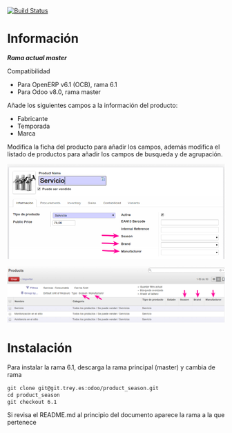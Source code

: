 [![Build Status](http://drone.trey.es/api/badge/git.trey.es/odoo/product_season/status.svg?branch=master)](http://drone.trey.es/git.trey.es/odoo/product_season)


Información
===========

***Rama actual master***

Compatibilidad
 * Para OpenERP v6.1 (OCB), rama 6.1
 * Para Odoo v8.0, rama master


Añade los siguientes campos a la información del producto:
 * Fabricante
 * Temporada
 * Marca

Modifica la ficha del producto para añadir los campos, además modifica el listado de productos para añadir los campos de busqueda y de agrupación.

![Ficha de producto](doc/product_template_form.png)

![Listado de productos](doc/product_template_tree.png)


Instalación
===========

Para instalar la rama 6.1, descarga la rama principal (master) y cambia de rama
```
git clone git@git.trey.es:odoo/product_season.git
cd product_season
git checkout 6.1
```
Si revisa el README.md al principio del documento aparece la rama a la que pertenece
